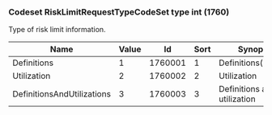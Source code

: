 ### Codeset RiskLimitRequestTypeCodeSet type int (1760)

Type of risk limit information.

| Name                       | Value | Id      | Sort | Synopsis                    |
|----------------------------|-------|---------|------|-----------------------------|
| Definitions                | 1     | 1760001 | 1    | Definitions(Default)        |
| Utilization                | 2     | 1760002 | 2    | Utilization                 |
| DefinitionsAndUtilizations | 3     | 1760003 | 3    | Definitions and utilization |


